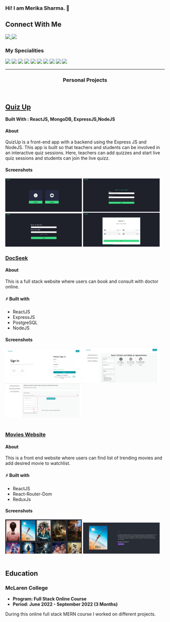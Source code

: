 ### Hi! I am Merika Sharma. 👋

<h2>Connect With Me</h2>

<a href="mailto:sharmamerika2@gmail.com@gmail.com">
  <img src="https://img.shields.io/badge/Gmail-D14836?style=for-the-badge&logo=gmail&logoColor=white">
</a> 
<a href="https://www.linkedin.com/in/merika-sharma-515952141/">
  <img src="https://img.shields.io/badge/Linkedin-0A66C2?style=for-the-badge&logo=linkedin&logoColor=white">
</a> 

 
 ### My Specialities

![](https://img.shields.io/badge/HTML5-E34F26?style=for-the-badge&logo=html5&logoColor=white)
![](https://img.shields.io/badge/CSS3-1572B6?style=for-the-badge&logo=css3&logoColor=white)
![](https://img.shields.io/badge/JavaScript-F7DF1E?style=for-the-badge&logo=javascript&logoColor=black)
![](https://img.shields.io/badge/MongoDB-4EA94B?style=for-the-badge&logo=mongodb&logoColor=white)
![](https://img.shields.io/badge/React-20232A?style=for-the-badge&logo=react&logoColor=61DAFB)
![](https://img.shields.io/badge/Next.js-20232A?style=for-the-badge&logo=next.js&logoColor=61DAFB)
![](https://img.shields.io/badge/tailwind-20232A?style=for-the-badge&logo=Tailwind%20CSS&logoColor=#06B6D4)
![](https://img.shields.io/badge/Node.js-339933?style=for-the-badge&logo=nodedotjs&logoColor=white)
![](https://img.shields.io/badge/Express.js-000000?style=for-the-badge&logo=express&logoColor=white)
![](https://img.shields.io/badge/Git-F05032?style=for-the-badge&logo=git&logoColor=white)

---

### <p align=center >Personal Projects</p>
<br/>

## <a href="">Quiz Up</a>
**Built With : ReactJS, MongoDB, ExpressJS,NodeJS**
#### About
QuizUp is a front-end app with a backend using the Express JS and NodeJS. This app is built so that teachers and students can be involved in an interactive quiz sessions. Here, teachers can add quizzes and start live quiz sessions and students can join the live quizz. 


#### Screenshots
<div style="dispaly: flex: justify-content: center">
 <img src = "https://github.com/Meri2233/Meri2233/blob/main/images/quizup/Screenshot_2.png" alt = "Main Page" width= "48%"/> 
 <img src = "https://github.com/Meri2233/Meri2233/blob/main/images/quizup/Screenshot_1.png" alt = "login Page" width="48%"/> 
  <img src = "https://github.com/Meri2233/Meri2233/blob/main/images/quizup/Screenshot_4.png" alt = "Student Section" width= "48%"/> 
 <img src = "https://github.com/Meri2233/Meri2233/blob/main/images/quizup/Screenshot_5.png" alt = "Quiz" width= "48%"/>
 <br/>
 
### <a href="">DocSeek</a>

#### About
This is a full stack website where users can book and consult with doctor online. 

#### ⚡️ Built with
- ReactJS
- ExpressJS
- PostgreSQL
- NodeJS

#### Screenshots

<div style="dispaly: flex: justify-content: center">
<img src = "https://github.com/Meri2233/Meri2233/blob/main/images/dockseek/Screenshot_6.png" alt = "Main page" width = "48%"/>
<img src = "https://github.com/Meri2233/Meri2233/blob/main/images/dockseek/Screenshot_1.png" alt = "Main Page" width = "48%"/>
<img src = "https://github.com/Meri2233/Meri2233/blob/main/images/dockseek/Screenshot_2.png" alt = "Booking Appointment page" width = "48%"/>
 </div>
 
<br/>
 
### <a href="">Movies Website</a>

#### About
This is a front end website where users can find list of trending movies and add desired movie to watchlist.

#### ⚡️ Built with
- ReactJS
- React-Router-Dom
- ReduxJs

#### Screenshots

<div style="dispaly: flex: justify-content: center">
  <img src = "https://github.com/Meri2233/Meri2233/blob/main/images/movies/Screenshot_10.png" width="48%"/>
  <img src = "https://github.com/Meri2233/Meri2233/blob/main/images/movies/Screenshot_1.png" width ="48%"/>
 </div>
 
<br/>
 

 ## Education
###  McLaren College
- **Program: Full Stack Online Course**
- **Period: June 2022 - September 2022 (3 Months)**

 
During this online full stack MERN course I worked on different projects.






<!--
**Meri2233/Meri2233** is a ✨ _special_ ✨ repository because its `README.md` (this file) appears on your GitHub profile.

Here are some ideas to get you started:

- 🔭 I’m currently working on ...
- 🌱 I’m currently learning ...
- 👯 I’m looking to collaborate on ...
- 🤔 I’m looking for help with ...
- 💬 Ask me about ...
- 📫 How to reach me: ...
- 😄 Pronouns: ...
- ⚡ Fun fact: ...
-->

